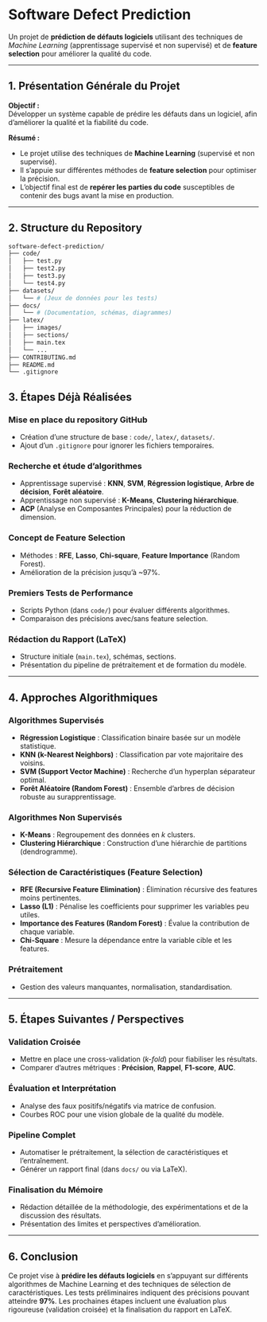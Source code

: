 # Software Defect Prediction

Un projet de **prédiction de défauts logiciels** utilisant des techniques de _Machine Learning_ (apprentissage supervisé et non supervisé) et de **feature selection** pour améliorer la qualité du code.

---

## 1. Présentation Générale du Projet

**Objectif :**  
Développer un système capable de prédire les défauts dans un logiciel, afin d’améliorer la qualité et la fiabilité du code.

**Résumé :**  
- Le projet utilise des techniques de **Machine Learning** (supervisé et non supervisé).  
- Il s’appuie sur différentes méthodes de **feature selection** pour optimiser la précision.  
- L’objectif final est de **repérer les parties du code** susceptibles de contenir des bugs avant la mise en production.

---

## 2. Structure du Repository

```bash
software-defect-prediction/
├── code/
│   ├── test.py
│   ├── test2.py
│   ├── test3.py
│   └── test4.py
├── datasets/
│   └── # (Jeux de données pour les tests)
├── docs/
│   └── # (Documentation, schémas, diagrammes)
├── latex/
│   ├── images/
│   ├── sections/
│   ├── main.tex
│   └── ...
├── CONTRIBUTING.md
├── README.md
└── .gitignore
```

## 3. Étapes Déjà Réalisées

### Mise en place du repository GitHub
- Création d’une structure de base : `code/`, `latex/`, `datasets/`.
- Ajout d’un `.gitignore` pour ignorer les fichiers temporaires.

### Recherche et étude d’algorithmes
- Apprentissage supervisé : **KNN**, **SVM**, **Régression logistique**, **Arbre de décision**, **Forêt aléatoire**.
- Apprentissage non supervisé : **K-Means**, **Clustering hiérarchique**.
- **ACP** (Analyse en Composantes Principales) pour la réduction de dimension.

### Concept de Feature Selection
- Méthodes : **RFE**, **Lasso**, **Chi-square**, **Feature Importance** (Random Forest).
- Amélioration de la précision jusqu’à ~97%.

### Premiers Tests de Performance
- Scripts Python (dans `code/`) pour évaluer différents algorithmes.
- Comparaison des précisions avec/sans feature selection.

### Rédaction du Rapport (LaTeX)
- Structure initiale (`main.tex`), schémas, sections.
- Présentation du pipeline de prétraitement et de formation du modèle.

---

## 4. Approches Algorithmiques

### Algorithmes Supervisés
- **Régression Logistique** : Classification binaire basée sur un modèle statistique.
- **KNN (k-Nearest Neighbors)** : Classification par vote majoritaire des voisins.
- **SVM (Support Vector Machine)** : Recherche d’un hyperplan séparateur optimal.
- **Forêt Aléatoire (Random Forest)** : Ensemble d’arbres de décision robuste au surapprentissage.

### Algorithmes Non Supervisés
- **K-Means** : Regroupement des données en *k* clusters.
- **Clustering Hiérarchique** : Construction d’une hiérarchie de partitions (dendrogramme).

### Sélection de Caractéristiques (Feature Selection)
- **RFE (Recursive Feature Elimination)** : Élimination récursive des features moins pertinentes.
- **Lasso (L1)** : Pénalise les coefficients pour supprimer les variables peu utiles.
- **Importance des Features (Random Forest)** : Évalue la contribution de chaque variable.
- **Chi-Square** : Mesure la dépendance entre la variable cible et les features.

### Prétraitement
- Gestion des valeurs manquantes, normalisation, standardisation.

---

## 5. Étapes Suivantes / Perspectives

### Validation Croisée
- Mettre en place une cross-validation (*k-fold*) pour fiabiliser les résultats.
- Comparer d’autres métriques : **Précision**, **Rappel**, **F1-score**, **AUC**.

### Évaluation et Interprétation
- Analyse des faux positifs/négatifs via matrice de confusion.
- Courbes ROC pour une vision globale de la qualité du modèle.

### Pipeline Complet
- Automatiser le prétraitement, la sélection de caractéristiques et l’entraînement.
- Générer un rapport final (dans `docs/` ou via LaTeX).

### Finalisation du Mémoire
- Rédaction détaillée de la méthodologie, des expérimentations et de la discussion des résultats.
- Présentation des limites et perspectives d’amélioration.

---

## 6. Conclusion

Ce projet vise à **prédire les défauts logiciels** en s’appuyant sur différents algorithmes de Machine Learning et des techniques de sélection de caractéristiques. Les tests préliminaires indiquent des précisions pouvant atteindre **97\%**. Les prochaines étapes incluent une évaluation plus rigoureuse (validation croisée) et la finalisation du rapport en LaTeX.
